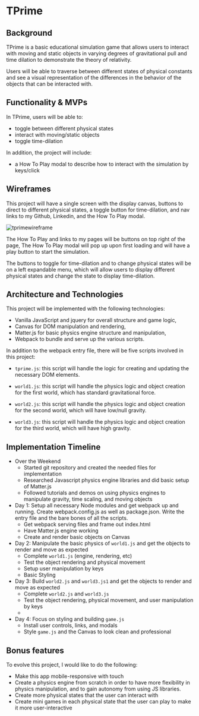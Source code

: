 # TPrime

## Background
TPrime is a basic educational simulation game that allows users to interact with moving and static objects in varying degrees of gravitational pull and time dilation to demonstrate the theory of relativity.

Users will be able to traverse between different states of physical constants and see a visual representation of the differences in the behavior of the objects that can be interacted with.

## Functionality & MVPs
In TPrime, users will be able to:
* toggle between different physical states
* interact with moving/static objects
* toggle time-dilation

In addition, the project will include:
* a How To Play modal to describe how to interact with the simulation by keys/click

## Wireframes
This project will have a single screen with the display canvas, buttons to direct to different physical states, a toggle button for time-dilation, and nav links to my Github, Linkedin, and the How To Play modal.

![tprimewireframe](https://image.ibb.co/cqwwkb/Web_1920_1.png)

The How To Play and links to my pages will be buttons on top right of the page,  The How To Play modal will pop up upon first loading and will have a play button to start the simulation.  

The buttons to toggle for time-dilation and to change physical states will be on a left expandable menu, which will allow users to display different physical states and change the state to display time-dilation.

## Architecture and Technologies
This project will be implemented with the following technologies:


* Vanilla JavaScript and jquery for overall structure and game logic,
* Canvas for DOM manipulation and rendering,
* Matter.js for basic physics engine structure and manipulation,
* Webpack to bundle and serve up the various scripts.


In addition to the webpack entry file, there will be five scripts involved in this project:

* `tprime.js`: this script will handle the logic for creating and updating the necessary DOM elements.

* `world1.js`: this script will handle the physics logic and object creation for the first world, which has standard gravitational force.

* `world2.js`: this script will handle the physics logic and object creation for the second world, which will have low/null gravity.

* `world3.js`: this script will handle the physics logic and object creation for the third world, which will have high gravity.


## Implementation Timeline
* Over the Weekend
  * Started git repository and created the needed files for implementation
  * Researched Javascript physics engine libraries and did basic setup of Matter.js
  * Followed tutorials and demos on using physics engines to manipulate gravity, time scaling, and moving objects
* Day 1: Setup all necessary Node modules and get webpack up and running. Create webpack.config.js as well as package.json. Write the entry file and the bare bones of all the scripts.
  * Get webpack serving files and frame out index.html
  * Have Matter.js engine working
  * Create and render basic objects on Canvas
* Day 2: Manipulate the basic physics of `world1.js` and get the objects to render and move as expected
  * Complete `world1.js` (engine, rendering, etc)
  * Test the object rendering and physical movement
  * Setup user manipulation by keys
  * Basic Styling
* Day 3: Build `world2.js` and `world3.js1` and get the objects to render and move as expected
  * Complete `world2.js` and `world3.js`
  * Test the object rendering, physical movement, and user manipulation by keys
  *
* Day 4: Focus on styling and building `game.js`
  * Install user controls, links, and modals
  * Style `game.js` and the Canvas to look clean and professional

## Bonus features
To evolve this project, I would like to do the following:
* Make this app mobile-responsive with touch
* Create a physics engine from scratch in order to have more flexibility in physics manipulation, and to gain autonomy from using JS libraries.
* Create more physical states that the user can interact with
* Create mini games in each physical state that the user can play to make it more user-interactive
